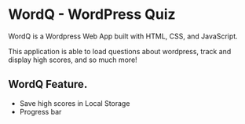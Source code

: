 # WordQ - WordPress Quiz

WordQ is a Wordpress Web App built with HTML, CSS, and JavaScript.

This application is able to load questions about wordpress, track and display high scores, and so much more! 

## WordQ Feature.
-   Save high scores in Local Storage
-   Progress bar



